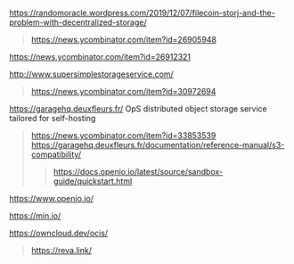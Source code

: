 https://randomoracle.wordpress.com/2019/12/07/filecoin-storj-and-the-problem-with-decentralized-storage/
> https://news.ycombinator.com/item?id=26905948

https://news.ycombinator.com/item?id=26912321

http://www.supersimplestorageservice.com/
> https://news.ycombinator.com/item?id=30972694

https://garagehq.deuxfleurs.fr/ OpS distributed object storage service tailored for self-hosting
> https://news.ycombinator.com/item?id=33853539
> https://garagehq.deuxfleurs.fr/documentation/reference-manual/s3-compatibility/
> > https://docs.openio.io/latest/source/sandbox-guide/quickstart.html

https://www.openio.io/

https://min.io/

https://owncloud.dev/ocis/
> https://reva.link/
